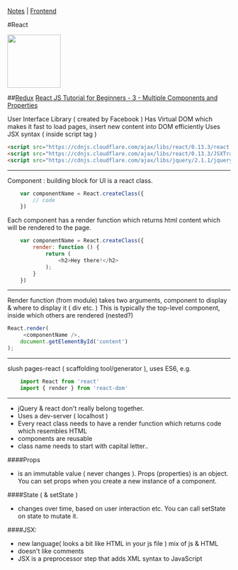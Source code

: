 [Notes](../notes.md) | [Frontend](../frontend.md)

#React

<img src="http://yycjs.com/real-world-react/img/react-logo.png" height="120" width="120">

##[Redux](redux.md)
[React JS Tutorial for Beginners - 3 - Multiple Components and Properties](http://bit.ly/1VBqhUe)

User Interface Library ( created by Facebook )
Has Virtual DOM which makes it fast to load pages, insert new content into DOM efficiently
Uses JSX syntax ( inside script tag <script type= text/jsx></script> )

```html
<script src="https://cdnjs.cloudflare.com/ajax/libs/react/0.13.3/react.js"></script>
<script src="https://cdnjs.cloudflare.com/ajax/libs/react/0.13.3/JSXTransformer.js"></script>
<script src="https://cdnjs.cloudflare.com/ajax/libs/jquery/2.1.1/jquery.min.js"></script>
```
____________

Component :
    building block for UI
    is a react class.

```javascript
    var componentName = React.createClass({
        // code
    })
```

Each component has a render function which returns html content which will be rendered to the page.

```javascript
    var componentName = React.createClass({
        render: function () {
            return (
                <h2>Hey there!</h2>
            );
        }
    })
```
_________

Render function (from module) takes two arguments, component to display & where to display it ( div etc. )
This is typically the top-level component, inside which others are rendered (nested?)

```javascript
React.render(
     <componentName />,
    document.getElementById('content')
);
```
  _____________

slush pages-react
( scaffolding tool/generator ), uses ES6, e.g.

```javascript
    import React from 'react'
    import { render } from 'react-dom'
```

---

- jQuery & react don't really belong together.
- Uses a dev-server ( localhost )
- Every react class needs to have a render function which returns code which resembles HTML
- components are reusable
- class name needs to start with capital letter..

####Props
- is an immutable value ( never changes ). Props (properties) is an object.
You can set props when you create a new instance of a component.

####State ( & setState )
- changes over time, based on user interaction etc. You can call setState on state to mutate it.

####JSX:
- new language( looks a bit like HTML in your js file ) mix of js & HTML
- doesn't like comments
- JSX is a preprocessor step that adds XML syntax to JavaScript
